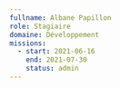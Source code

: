 ```yaml
---
fullname: Albane Papillon
role: Stagiaire
domaine: Développement
missions:
  - start: 2021-06-16
    end: 2021-07-30
    status: admin
---
```


